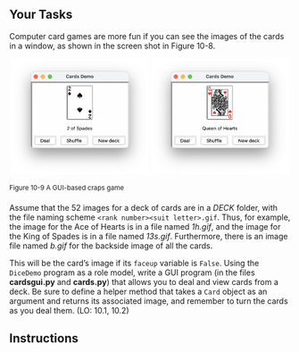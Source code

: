 <!-- manual -->

## Your Tasks

Computer card games are more fun if you can see the images of the cards in a window, as shown in the screen shot in Figure 10-8.

<p align="center">
    <img src="../assets/10.8a.png" width="49%" alt="The screenshot of the cards demo window contains the image of the card, 1 text field, and 3 buttons. The text field contains the card that is displayed, 2 of spades, and queen of hearts. The 3 buttons are, deal, shuffle, and new deck.">
    <img src="../assets/10.8b.png" width="49%" alt="The screenshot of the cards demo window contains the image of the card, 1 text field, and 3 buttons. The text field contains the card that is displayed, 2 of spades, and queen of hearts. The 3 buttons are, deal, shuffle, and new deck.">
</p>
 <sup>Figure 10-9 A GUI-based craps game</sup>

Assume that the 52 images for a deck of cards are in a _DECK_ folder, with the file naming scheme `<rank number><suit letter>.gif`. Thus, for example, the image for the Ace of Hearts is in a file named _1h.gif_, and the image for the King of Spades is in a file named _13s.gif_. Furthermore, there is an image file named _b.gif_ for the backside image of all the cards.

This will be the card’s image if its `faceup` variable is `False`. Using the `DiceDemo` program as a role model, write a GUI program (in the files **cardsgui.py** and **cards.py**) that allows you to deal and view cards from a deck. Be sure to define a helper method that takes a `Card` object as an argument and returns its associated image, and remember to turn the cards as you deal them. (LO: 10.1, 10.2)

<!--
{
    "CopyExercise": {
        "name": "cards.py",
        "copyTarget": "/chapter10/ex08/student/cards.py",
        "pasteTarget": "/cards.py"
    }
}
-->

## Instructions
